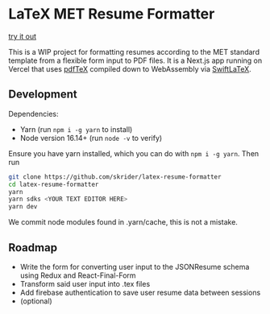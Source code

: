 # LaTeX MET Resume Formatter

[try it out](https://latex-resume-formatter.vercel.app/)

This is a WIP project for formatting resumes according to the MET standard template from a flexible form input to PDF files. It is a Next.js app running on Vercel that uses [pdfTeX](https://en.wikipedia.org/wiki/PdfTeX) compiled down to WebAssembly via [SwiftLaTeX](https://github.com/SwiftLaTeX/SwiftLaTeX).

## Development

Dependencies:

- Yarn (run `npm i -g yarn` to install)
- Node version 16.14+ (run `node -v` to verify)

Ensure you have yarn installed, which you can do with `npm i -g yarn`. Then run

```bash
git clone https://github.com/skrider/latex-resume-formatter
cd latex-resume-formatter
yarn
yarn sdks <YOUR TEXT EDITOR HERE>
yarn dev
```

We commit node modules found in .yarn/cache, this is not a mistake.

## Roadmap

- Write the form for converting user input to the JSONResume schema using Redux and React-Final-Form
- Transform said user input into .tex files
- Add firebase authentication to save user resume data between sessions
- (optional)
